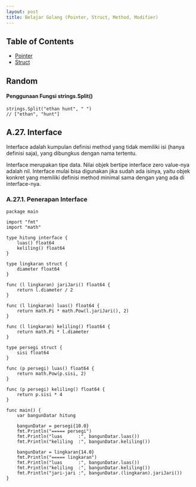 ```yaml
---
layout: post
title: Belajar Golang (Pointer, Struct, Method, Modifier)
---
```



## Table of Contents
- [Pointer](#pointer)
- [Struct](#struct)

## Random
#### Penggunaan Fungsi strings.Split()
```
strings.Split("ethan hunt", " ")
// ["ethan", "hunt"]
```

## A.27. Interface <a name="pointer"></a>
Interface adalah kumpulan definisi method yang tidak memiliki isi (hanya definisi saja), yang dibungkus dengan nama tertentu.

Interface merupakan tipe data. Nilai objek bertipe interface zero value-nya adalah nil. Interface mulai bisa digunakan jika sudah ada isinya, yaitu objek konkret yang memiliki definisi method minimal sama dengan yang ada di interface-nya.

### A.27.1. Penerapan Interface
```
package main

import "fmt"
import "math"

type hitung interface {
    luas() float64
    keliling() float64
}
```

```
type lingkaran struct {
    diameter float64
}

func (l lingkaran) jariJari() float64 {
    return l.diameter / 2
}

func (l lingkaran) luas() float64 {
    return math.Pi * math.Pow(l.jariJari(), 2)
}

func (l lingkaran) keliling() float64 {
    return math.Pi * l.diameter
}
```

```
type persegi struct {
    sisi float64
}

func (p persegi) luas() float64 {
    return math.Pow(p.sisi, 2)
}

func (p persegi) keliling() float64 {
    return p.sisi * 4
}
```

```
func main() {
    var bangunDatar hitung

    bangunDatar = persegi{10.0}
    fmt.Println("===== persegi")
    fmt.Println("luas      :", bangunDatar.luas())
    fmt.Println("keliling  :", bangunDatar.keliling())

    bangunDatar = lingkaran{14.0}
    fmt.Println("===== lingkaran")
    fmt.Println("luas      :", bangunDatar.luas())
    fmt.Println("keliling  :", bangunDatar.keliling())
    fmt.Println("jari-jari :", bangunDatar.(lingkaran).jariJari())
}
```